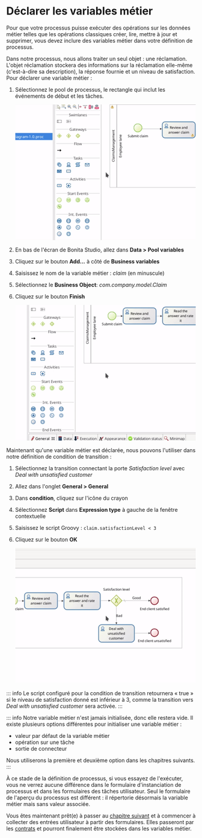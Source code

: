 # Déclarer les variables métier 

Pour que votre processus puisse exécuter des opérations sur les données métier telles que les opérations classiques créer, lire, mettre à jour et supprimer, vous devez inclure des variables métier dans votre définition de processus.

Dans notre processus, nous allons traiter un seul objet : une réclamation. L'objet réclamation stockera des informations sur la réclamation elle-même (c'est-à-dire sa description), la réponse fournie et un niveau de satisfaction. Pour déclarer une variable métier :
1. Sélectionnez le pool de processus, le rectangle qui inclut les événements de début et les tâches.

   ![Select the pool](images/getting-started-tutorial/declare-business-variable/select-process-pool.gif)<!--{.img-responsive .img-thumbnail}-->

1. En bas de l'écran de Bonita Studio, allez dans **Data > Pool variables**
1. Cliquez sur le bouton **Add...** à côté de **Business variables**
1. Saisissez le nom de la variable métier : _claim_ (en minuscule)
1. Sélectionnez le **Business Object**: _com.company.model.Claim_
1. Cliquez sur le bouton **Finish**

   ![Declare business variable](images/getting-started-tutorial/declare-business-variable/declare-business-variable.gif)<!--{.img-responsive .img-thumbnail}-->

Maintenant qu'une variable métier est déclarée, nous pouvons l'utiliser dans notre définition de condition de transition :
1. Sélectionnez la transition connectant la porte _Satisfaction level_ avec _Deal with unsatisfied customer_
1. Allez dans l'onglet **General > General**
1. Dans **condition**, cliquez sur l'icône du crayon
1. Sélectionnez **Script** dans **Expression type** à gauche de la fenêtre contextuelle
1. Saisissez le script Groovy : `claim.satisfactionLevel < 3`
1. Cliquez sur le bouton **OK**

   ![Define transition condition using business variable value](images/getting-started-tutorial/declare-business-variable/define-condition.gif)<!--{.img-responsive .img-thumbnail}-->

::: info
Le script configuré pour la condition de transition retournera « true » si le niveau de satisfaction donné est inférieur à 3, comme la transition vers _Deal with unsatisfied customer_ sera activée.
:::

::: info
Notre variable métier n'est jamais initialisée, donc elle restera vide. Il existe plusieurs options différentes pour initialiser une variable métier :
- valeur par défaut de la variable métier
- opération sur une tâche
- sortie de connecteur

Nous utiliserons la première et deuxième option dans les chapitres suivants.
:::

À ce stade de la définition de processus, si vous essayez de l'exécuter, vous ne verrez aucune différence dans le formulaire d'instanciation de processus et dans les formulaires des tâches utilisateur. Seul le formulaire de l'aperçu du processus est différent : il répertorie désormais la variable métier mais sans valeur associée.

Vous êtes maintenant prêt(e) à passer au [chapitre suivant](declare-contracts.md) et à commencer à collecter des entrées utilisateur à partir des formulaires. Elles passeront par les [contrats](declare-contracts.md) et pourront finalement être stockées dans les variables métier.
